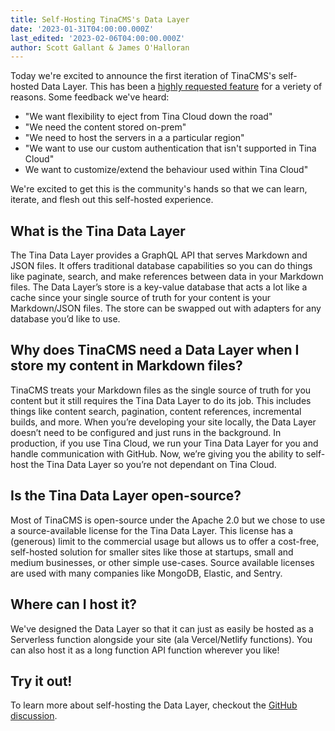 ```yaml
---
title: Self-Hosting TinaCMS's Data Layer
date: '2023-01-31T04:00:00.000Z'
last_edited: '2023-02-06T04:00:00.000Z'
author: Scott Gallant & James O'Halloran
---
```


Today we're excited to announce the first iteration of TinaCMS's self-hosted Data Layer. This has been a [highly requested feature](https://github.com/tinacms/tinacms/discussions/3096) for a veriety of reasons. Some feedback we've heard:

- "We want flexibility to eject from Tina Cloud down the road"
- "We need the content stored on-prem"
- "We need to host the servers in a a particular region"
- "We want to use our custom authentication that isn't supported in Tina Cloud"
- We want to customize/extend the behaviour used within Tina Cloud"

We're excited to get this is the community's hands so that we can learn, iterate, and flesh out this self-hosted experience.

## What is the Tina Data Layer

The Tina Data Layer provides a GraphQL API that serves Markdown and JSON files. It offers traditional database capabilities so you can do things like paginate, search, and make references between data in your Markdown files. The Data Layer’s store is a key-value database that acts a lot like a cache since your single source of truth for your content is your Markdown/JSON files. The store can be swapped out with adapters for any database you’d like to use.

## Why does TinaCMS need a Data Layer when I store my content in Markdown files?

TinaCMS treats your Markdown files as the single source of truth for you content but it still requires the Tina Data Layer to do its job. This includes things like content search, pagination, content references, incremental builds, and more. When you’re developing your site locally, the Data Layer doesn’t need to be configured and just runs in the background. In production, if you use Tina Cloud, we run your Tina Data Layer for you and handle communication with GitHub. Now, we’re giving you the ability to self-host the Tina Data Layer so you’re not dependant on Tina Cloud.

## Is the Tina Data Layer open-source?

Most of TinaCMS is open-source under the Apache 2.0 but we chose to use a source-available license for the Tina Data Layer. This license has a (generous) limit to the commercial usage but allows us to offer a cost-free, self-hosted solution for smaller sites like those at startups, small and medium businesses, or other simple use-cases. Source available licenses are used with many companies like MongoDB, Elastic, and Sentry.

## Where can I host it?

We've designed the Data Layer so that it can just as easily be hosted as a Serverless function alongside your site (ala Vercel/Netlify functions). You can also host it as a long function API function wherever you like!

## Try it out!

To learn more about self-hosting the Data Layer, checkout the [GitHub discussion](https://tinacms-site-next-git-self-hosted-doc-tinacms.vercel.app/docs/self-hosted/overview/).
